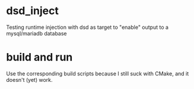 # dsd_inject
Testing runtime injection with dsd as target to "enable" output to a mysql/mariadb database

# build and run
Use the corresponding build scripts because I still suck with CMake, and it doesn't (yet) work.
